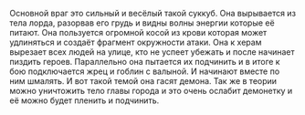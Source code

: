 Основной враг это сильный и весёлый такой суккуб. Она вырывается из тела лорда, разорвав его грудь и видны волны энергии которые её питают. Она пользуется огромной косой из крови которая может удлиняться и создаёт фрагмент окружности атаки. Она к херам вырезает всех людей на улице, кто не успеет убежать и после начинает пиздить героев.  Параллельно она пытается их подчинить и в итоге к бою подключается жрец и гоблин с валыной. И начинают вместе по ним шмалять. И вот такой темой она гасят демона. Так же в теории можно уничтожить тело главы города и это очень ослабит демонетку и её можно будет пленить и подчинить. 
